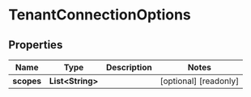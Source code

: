 

# TenantConnectionOptions


## Properties

| Name | Type | Description | Notes |
|------------ | ------------- | ------------- | -------------|
|**scopes** | **List&lt;String&gt;** |  |  [optional] [readonly] |



